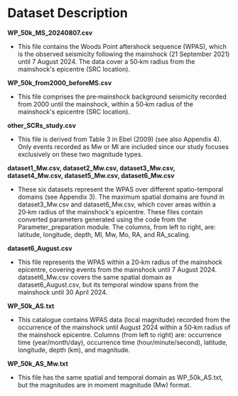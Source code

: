 # Dataset Description

**WP_50k_MS_20240807.csv**
* This file contains the Woods Point aftershock sequence (WPAS), which is the observed seismicity following the mainshock (21 September 2021) until 7 August 2024. The data cover a 50‑km radius from the mainshock's epicentre (SRC location).

**WP_50k_from2000_beforeMS.csv**
* This file comprises the pre‑mainshock background seismicity recorded from 2000 until the mainshock, within a 50‑km radius of the mainshock's epicentre (SRC location).

**other_SCRs_study.csv**
* This file is derived from Table 3 in Ebel (2009) (see also Appendix 4). Only events recorded as Mw or Ml are included since our study focuses exclusively on these two magnitude types. 

**dataset1_Mw.csv, dataset2_Mw.csv, dataset3_Mw.csv, dataset4_Mw.csv, dataset5_Mw.csv, dataset6_Mw.csv**
* These six datasets represent the WPAS over different spatio-temporal domains (see Appendix 3). The maximum spatial domains are found in dataset3_Mw.csv and dataset6_Mw.csv, which cover areas within a 20‑km radius of the mainshock's epicentre. These files contain converted parameters generated using the code from the Parameter_preparation module. The columns, from left to right, are: latitude, longitude, depth, Ml, Mw, Mo, RA, and RA_scaling.

**dataset6_August.csv**
* This file represents the WPAS within a 20‑km radius of the mainshock epicentre, covering events from the mainshock until 7 August 2024. dataset6_Mw.csv covers the same spatial domain as dataset6_August.csv, but its temporal window spans from the mainshock until 30 April 2024.

**WP_50k_AS.txt**
* This catalogue contains WPAS data (local magnitude) recorded from the occurrence of the mainshock until August 2024 within a 50‑km radius of the mainshock epicentre. Columns (from left to right) are: occurrence time (year/month/day), occurrence time (hour/minute/second), latitude, longitude, depth (km), and magnitude.

**WP_50k_AS_Mw.txt**
* This file has the same spatial and temporal domain as WP_50k_AS.txt, but the magnitudes are in moment magnitude (Mw) format.
